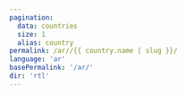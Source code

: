 ```yaml
---
pagination:
  data: countries
  size: 1
  alias: country
permalink: /ar//{{ country.name | slug }}/
language: 'ar'
basePermalink: '/ar/'
dir: 'rtl'
---
```



